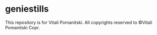 # geniestills
This repository is for Vitali Pomanitski. All copyrights reserved to ©Vitali Pomanitski Copr.
